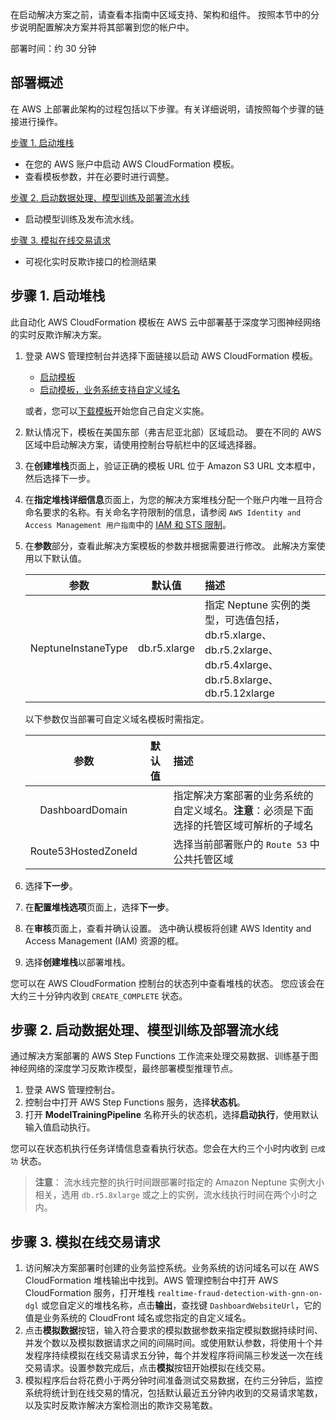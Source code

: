 在启动解决方案之前，请查看本指南中区域支持、架构和组件。 按照本节中的分步说明配置解决方案并将其部署到您的帐户中。

部署时间：约 30 分钟

## 部署概述
在 AWS 上部署此架构的过程包括以下步骤。有关详细说明，请按照每个步骤的链接进行操作。

[步骤 1. 启动堆栈](#1)

- 在您的 AWS 账户中启动 AWS CloudFormation 模板。
- 查看模板参数，并在必要时进行调整。

[步骤 2. 启动数据处理、模型训练及部署流水线](#2)

- 启动模型训练及发布流水线。

[步骤 3. 模拟在线交易请求](#3)

- 可视化实时反欺诈接口的检测结果

## 步骤 1. 启动堆栈

此自动化 AWS CloudFormation 模板在 AWS 云中部署基于深度学习图神经网络的实时反欺诈解决方案。

1. 登录 AWS 管理控制台并选择下面链接以启动 AWS CloudFormation 模板。
    - [启动模板][launch-template]
    - [启动模板，业务系统支持自定义域名][launch-template-with-custom-domain]
    
    或者，您可以[下载模板][template-url]开始您自己自定义实施。

2. 默认情况下，模板在美国东部（弗吉尼亚北部）区域启动。 要在不同的 AWS 区域中启动解决方案，请使用控制台导航栏中的区域选择器。
3. 在**创建堆栈**页面上，验证正确的模板 URL 位于 Amazon S3 URL 文本框中，然后选择下一步。
4. 在**指定堆栈详细信息**页面上，为您的解决方案堆栈分配一个账户内唯一且符合命名要求的名称。有关命名字符限制的信息，请参阅 `AWS Identity and Access Management 用户指南`中的 [IAM 和 STS 限制][iam-limit]。
5. 在**参数**部分，查看此解决方案模板的参数并根据需要进行修改。 此解决方案使用以下默认值。

    |         参数        |    默认值    |                                                      描述                                                      |
    |:-------------------:|:------------:|:--------------------------------------------------------------------------------------------------------------|
    |  NeptuneInstaneType | db.r5.xlarge | 指定 Neptune 实例的类型，可选值包括，db.r5.xlarge、db.r5.2xlarge、db.r5.4xlarge、db.r5.8xlarge、db.r5.12xlarge |

    以下参数仅当部署可自定义域名模板时需指定。
    
    |         参数        |    默认值    |                                                      描述                                                      |
    |:-------------------:|:------------:|:--------------------------------------------------------------------------------------------------------------|
    |   DashboardDomain   |              |            指定解决方案部署的业务系统的自定义域名。**注意**：必须是下面选择的托管区域可解析的子域名            |
    | Route53HostedZoneId |              |                                  选择当前部署账户的 `Route 53` 中公共托管区域                                  |

6. 选择**下一步**。
7. 在**配置堆栈选项**页面上，选择**下一步**。
8. 在**审核**页面上，查看并确认设置。 选中确认模板将创建 AWS Identity and Access Management (IAM) 资源的框。
9. 选择**创建堆栈**以部署堆栈。

您可以在 AWS CloudFormation 控制台的状态列中查看堆栈的状态。 您应该会在大约三十分钟内收到 `CREATE_COMPLETE` 状态。

## 步骤 2. 启动数据处理、模型训练及部署流水线

通过解决方案部署的 AWS Step Functions 工作流来处理交易数据、训练基于图神经网络的深度学习反欺诈模型，最终部署模型推理节点。

1. 登录 AWS 管理控制台。
2. 控制台中打开 AWS Step Functions 服务，选择**状态机**。
3. 打开 **ModelTrainingPipeline** 名称开头的状态机，选择**启动执行**，使用默认输入值启动执行。

您可以在状态机执行任务详情信息查看执行状态。您会在大约三个小时内收到 `已成功` 状态。

> **注意**：
> 流水线完整的执行时间跟部署时指定的 Amazon Neptune 实例大小相关，选用 `db.r5.8xlarge` 或之上的实例，流水线执行时间在两个小时之内。

## 步骤 3. 模拟在线交易请求

1. 访问解决方案部署时创建的业务监控系统。业务系统的访问域名可以在 AWS CloudFormation 堆栈输出中找到。AWS 管理控制台中打开 AWS CloudFormation 服务，打开堆栈 `realtime-fraud-detection-with-gnn-on-dgl` 或您自定义的堆栈名称，点击**输出**，查找键 `DashboardWebsiteUrl`，它的值是业务系统的 CloudFront 域名或您指定的自定义域名。
2. 点击**模拟数据**按钮，输入符合要求的模拟数据参数来指定模拟数据持续时间、并发个数以及模拟数据请求之间的间隔时间。或使用默认参数，将使用十个并发程序持续模拟在线交易请求五分钟，每个并发程序将间隔三秒发送一次在线交易请求。设置参数完成后，点击**模拟**按钮开始模拟在线交易。
3. 模拟程序后台将花费小于两分钟时间准备测试交易数据，在约三分钟后，监控系统将统计到在线交易的情况，包括默认最近五分钟内收到的交易请求笔数，以及实时反欺诈解决方案检测出的欺诈交易笔数。

[launch-template]: https://console.aws.amazon.com/cloudformation/home?region=us-east-1#/stacks/new?stackName=fraud-detection-on-dgl&templateURL=https://aws-gcr-solutions.s3.amazonaws.com/Realtime-fraud-detection-with-gnn-on-dgl-rel/latest/realtime-fraud-detection-with-gnn-on-dgl.template.json
[launch-template-with-custom-domain]: https://console.aws.amazon.com/cloudformation/home?region=us-east-1#/stacks/new?stackName=fraud-detection-on-dgl&templateURL=https://aws-gcr-solutions.s3.amazonaws.com/Realtime-fraud-detection-with-gnn-on-dgl-rel/latest/realtime-fraud-detection-with-gnn-on-dgl-with-custom-domain.template.json
[template-url]: https://aws-gcr-solutions.s3.amazonaws.com/fraud-detection-on-dgl/latest/realtime-fraud-detection-with-gnn-on-dgl.template.json
[iam-limit]: https://docs.aws.amazon.com/IAM/latest/UserGuide/reference_iam-quotas.html